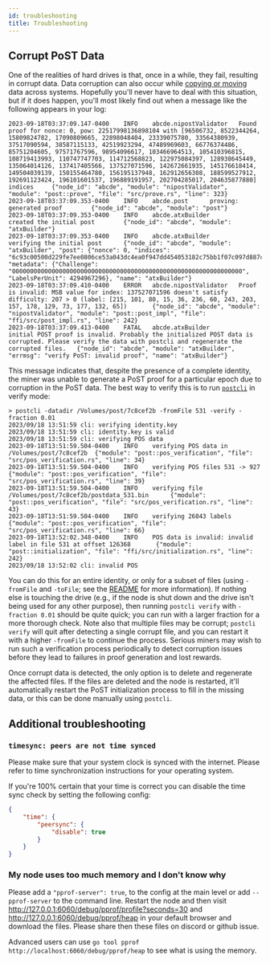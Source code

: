 ```yaml
---
id: troubleshooting
title: Troubleshooting
---
```


## Corrupt PoST Data

One of the realities of hard drives is that, once in a while, they fail, resulting in corrupt data. Data corruption can
also occur while [copying or moving](./advanced.md#moving-post-files) data across systems. Hopefully you'll never have
to deal with this situation, but if it does happen, you'll most likely find out when a message like the following
appears in your log:

<!-- markdownlint-disable MD013 -->
```console
2023-09-18T03:37:09.147-0400    INFO    abcde.nipostValidator   Found proof for nonce: 0, pow: 22517998136898104 with [96506732, 8522344264, 15809824782, 17090809665, 22898048404, 23339075780, 33564380939, 37517090594, 38587115133, 42519923294, 47489969603, 66776374486, 85751204605, 97571767596, 98954096617, 103466964513, 105410396815, 108719413993, 110747747703, 114712568823, 122975084397, 128938645449, 135064014126, 137417405566, 137527071596, 142672661935, 145176618414, 149504039139, 150155464780, 156195137948, 162912656308, 188599527912, 192691123424, 196101601537, 196889191957, 202704285017, 204635877880] indices     {"node_id": "abcde", "module": "nipostValidator", "module": "post::prove", "file": "src/prove.rs", "line": 323}
2023-09-18T03:37:09.353-0400    INFO    abcde.post      proving: generated proof        {"node_id": "abcde", "module": "post"}                                                                                                                         2023-09-18T03:37:09.353-0400    INFO    abcde.atxBuilder        created the initial post        {"node_id": "abcde", "module": "atxBuilder"}
2023-09-18T03:37:09.353-0400    INFO    abcde.atxBuilder        verifying the initial post      {"node_id": "abcde", "module": "atxBuilder", "post": {"nonce": 0, "indices": "6c93c00500d229fe7ee0806ce53a043dc4ea0f947dd454053182c75bb1f07c097d887cc5f0227da6f8fb8897a2987932dcf6e9b05873ba303efd8a2bf7134bc1eead95fefaa1708558725c608f02f38a58baa60b54765748919cdd8f9bd56a6ddfe2a15cf2e55581e7d21427f7f9d1dcfa7f6c934005e06b03fd4de85a36d31c8e638a3c8b4c90f6f522672a7d1749bb9de55ea2a7a1a5afe03449dd6c403e246a5b612a78dd66b577c8bcf8b13fa52f"}, "metadata": {"Challenge": "0000000000000000000000000000000000000000000000000000000000000000", "LabelsPerUnit": 4294967296}, "name": "atxBuilder"}
2023-09-18T03:37:09.410-0400    ERROR   abcde.nipostValidator   Proof is invalid: MSB value for index: 137527071596 doesn't satisfy difficulty: 207 > 0 (label: [215, 101, 80, 15, 36, 236, 60, 243, 203, 157, 178, 129, 73, 177, 132, 65])       {"node_id": "abcde", "module": "nipostValidator", "module": "post::post_impl", "file": "ffi/src/post_impl.rs", "line": 242}                                                                                                                                                                                            2023-09-18T03:37:09.413-0400    FATAL   abcde.atxBuilder        initial POST proof is invalid. Probably the initialized POST data is corrupted. Please verify the data with postcli and regenerate the corrupted files.   {"node_id": "abcde", "module": "atxBuilder", "errmsg": "verify PoST: invalid proof", "name": "atxBuilder"}
```
<!-- markdownlint-enable MD013 -->

This message indicates that, despite the presence of a complete identity, the miner was unable to generate a PoST proof
for a particular epoch due to corruption in the PoST data. The best way to verify this is to run
[`postcli`](https://github.com/spacemeshos/post/tree/develop/cmd/postcli) in verify mode:

<!-- markdownlint-disable MD013 -->
```console
> postcli -datadir /Volumes/post/7c8cef2b -fromFile 531 -verify -fraction 0.01
2023/09/18 13:51:59 cli: verifying identity.key
2023/09/18 13:51:59 cli: identity.key is valid
2023/09/18 13:51:59 cli: verifying POS data
2023-09-18T13:51:59.504-0400    INFO    verifying POS data in /Volumes/post/7c8cef2b  {"module": "post::pos_verification", "file": "src/pos_verification.rs", "line": 34}
2023-09-18T13:51:59.504-0400    INFO    verifying POS files 531 -> 927  {"module": "post::pos_verification", "file": "src/pos_verification.rs", "line": 39}
2023-09-18T13:51:59.504-0400    INFO    verifying file /Volumes/post/7c8cef2b/postdata_531.bin      {"module": "post::pos_verification", "file": "src/pos_verification.rs", "line": 43}
2023-09-18T13:51:59.504-0400    INFO    verifying 26843 labels  {"module": "post::pos_verification", "file": "src/pos_verification.rs", "line": 66}
2023-09-18T13:52:02.348-0400    INFO    POS data is invalid: invalid label in file 531 at offset 126368       {"module": "post::initialization", "file": "ffi/src/initialization.rs", "line": 242}
2023/09/18 13:52:02 cli: invalid POS
```
<!-- markdownlint-enable MD013 -->

You can do this for an entire identity, or only for a subset of files (using `-fromFile` and `-toFile`; see the
[README](https://github.com/spacemeshos/post/tree/develop/cmd/postcli) for more information). If nothing else is
touching the drive (e.g., if the node is shut down and the drive isn't being used for any other purpose), then running
`postcli verify` with `-fraction 0.01` should be quite quick; you can run with a larger fraction for a more thorough
check. Note also that multiple files may be corrupt; `postcli verify` will quit after detecting a single corrupt file,
and you can restart it with a higher `-fromFile` to continue the process. Serious miners may wish to run such a
verification process periodically to detect corruption issues before they lead to failures in proof generation and lost
rewards.

Once corrupt data is detected, the only option is to delete and regenerate the affected files. If the files are deleted
and the node is restarted, it'll automatically restart the PoST initialization process to fill in the missing data, or
this can be done manually using `postcli`.

## Additional troubleshooting

### `timesync: peers are not time synced`

Please make sure that your system clock is synced with the internet. Please refer to time synchronization instructions
for your operating system.

If you're 100% certain that your time is correct you can disable the time sync check by setting the following config:

```json
{
    "time": {
        "peersync": {
            "disable": true
        }
    }
}
```

### My node uses too much memory and I don't know why

Please add a `"pprof-server": true`, to the config at the main level or add `--pprof-server` to the command line.
Restart the node and then visit <http://127.0.0.1:6060/debug/pprof/profile?seconds=30> and
<http://127.0.0.1:6060/debug/pprof/heap> in your default browser and download the files. Please share then these files
on discord or github issue.

Advanced users can use `go tool pprof http://localhost:6060/debug/pprof/heap` to see what is using the memory.
